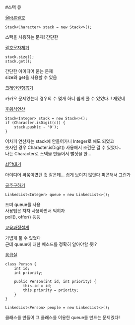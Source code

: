 #스택 큐

[올바른괄호](올바른괄호.java)
```
Stack<Character> stack = new Stack<>();
```
스택을 사용하는 문제! 간단한

[괄호문자제거](괄호문자제거.java)
```
stack.size();
stack.get();
```
간단한 아이디어 묻는 문제\
size와 get을 사용할 수 있음

[크레인인형뽑기](크레인인형뽑기.java)

카카오 문제였는데 경우의 수 몇개 하니 쉽게 풀 수 있었다..!
재밌네

[후위식연산](후위식연산.java)
```
Stack<Integer> stack = new Stack<>();
if (Character.isDigit(c)) {
    stack.push(c - '0');
}
```
어차피 연산자는 stack에 안들어가니 Integer로 해도 되었고\
숫자인 경우 Character.isDigit() 사용해서 조건문 걸 수 있었다..\
나는 Character로 스택을 만들어서 뻘짓을 한...

[쇠막대기](쇠막대기.java)

아이디어 싸움이였던 것 같은데... 쉽게 보이지 않앗다 피곤해서 그런가

[공주구하기](공주구하기.java)
```
LinkedList<Integer> queue = new LinkedList<>();
```
드뎌 queue를 사용\
사용법은 차차 사용하면서 익히자\
poll(), offer() 등등

[교육과정설계](교육과정설계.java)

가볍게 풀 수 있었다\
근데 queue에 대한 메소드를 정확히 알아야할 듯!?

[응급실](응급실.java)
```
class Person {
    int id;
    int priority;

    public Person(int id, int priority) {
        this.id = id;
        this.priority = priority;
    }
}

LinkedList<Person> people = new LinkedList<>();
```
클래스를 만들어 그 클래스를 이용한 queue를 만드는 문제였다!